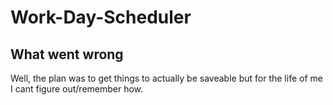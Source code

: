 # Work-Day-Scheduler

## What went wrong 
Well, the plan was to get things to actually be saveable but for the life of me I cant figure out/remember how. 
